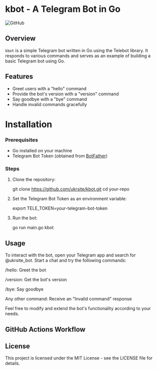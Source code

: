 # kbot - A Telegram Bot in Go

![GitHub](https://img.shields.io/github/license/ukrsite/kbot)

## Overview

`kbot` is a simple Telegram bot written in Go using the Telebot library. It responds to various commands and serves as an example of building a basic Telegram bot using Go.

## Features

- Greet users with a "hello" command
- Provide the bot's version with a "version" command
- Say goodbye with a "bye" command
- Handle invalid commands gracefully

# Installation


### Prerequisites

- Go installed on your machine
- Telegram Bot Token (obtained from [BotFather](https://t.me/botfather))

### Steps

1. Clone the repository:

   git clone https://github.com/ukrsite/kbot.git
   cd your-repo

2. Set the Telegram Bot Token as an environment variable:

    export TELE_TOKEN=your-telegram-bot-token

3. Run the bot:

    go run main.go kbot

## Usage

To interact with the bot, open your Telegram app and search for @ukrsite_bot. Start a chat and try the following commands:

/hello: Greet the bot

/version: Get the bot's version

/bye: Say goodbye

Any other command: Receive an "Invalid command" response

Feel free to modify and extend the bot's functionality according to your needs.

## GitHub Actions Workflow

## License

This project is licensed under the MIT License - see the LICENSE file for details.
